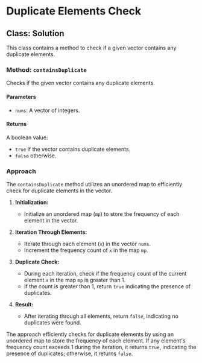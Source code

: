 # Duplicate Elements Check

## Class: Solution

This class contains a method to check if a given vector contains any duplicate elements.

### Method: `containsDuplicate`

Checks if the given vector contains any duplicate elements.

#### Parameters

- `nums`: A vector of integers.

#### Returns

A boolean value:
- `true` if the vector contains duplicate elements.
- `false` otherwise.

### Approach

The `containsDuplicate` method utilizes an unordered map to efficiently check for duplicate elements in the vector.

1. **Initialization:**
   - Initialize an unordered map (`mp`) to store the frequency of each element in the vector.

2. **Iteration Through Elements:**
   - Iterate through each element (`x`) in the vector `nums`.
   - Increment the frequency count of `x` in the map `mp`.

3. **Duplicate Check:**
   - During each iteration, check if the frequency count of the current element `x` in the map `mp` is greater than 1.
   - If the count is greater than 1, return `true` indicating the presence of duplicates.

4. **Result:**
   - After iterating through all elements, return `false`, indicating no duplicates were found.

The approach efficiently checks for duplicate elements by using an unordered map to store the frequency of each element. If any element's frequency count exceeds 1 during the iteration, it returns `true`, indicating the presence of duplicates; otherwise, it returns `false`.
